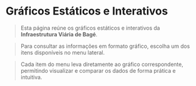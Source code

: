 # Gráficos Estáticos e Interativos

>Esta página reúne os gráficos estáticos e interativos da **Infraestrutura Viária de Bagé**.

>Para consultar as informações em formato gráfico, escolha um dos itens disponíveis no menu lateral. 

>Cada item do menu leva diretamente ao gráfico correspondente, permitindo visualizar e comparar os dados de forma prática e intuitiva.
